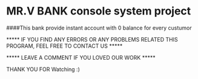 # MR.V BANK console system project


####This bank provide instant account with 0 balance for every custumor

***** IF YOU FIND ANY ERRORS OR ANY PROBLEMS RELATED THIS PROGRAM, FEEL FREE TO CONTACT US *****  


***** LEAVE A COMMENT IF YOU LOVED OUR WORK *****





THANK YOU FOR Watching :) 